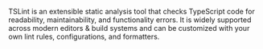 TSLint is an extensible static analysis tool that checks TypeScript code for readability,
maintainability, and functionality errors.
It is widely supported across modern editors & build systems and can be customized with your own lint rules,
configurations, and formatters.